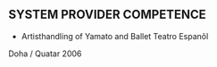 ## SYSTEM PROVIDER COMPETENCE

+ Artisthandling of Yamato and Ballet Teatro Espanõl

Doha / Quatar 2006